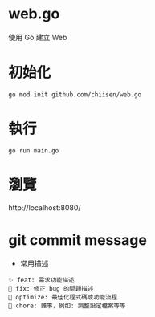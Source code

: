 # web.go
使用 Go 建立 Web

# 初始化
```
go mod init github.com/chiisen/web.go
```
# 執行
```
go run main.go
```
# 瀏覽
http://localhost:8080/

# git commit message
- 常用描述
```
✨ feat: 需求功能描述
🐛 fix: 修正 bug 的問題描述
💄 optimize: 最佳化程式碼或功能流程
🔧 chore: 雜事，例如: 調整設定檔案等等 
```
